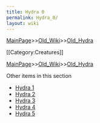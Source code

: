```yaml
---
title: Hydra 0
permalink: Hydra_0/
layout: wiki
---
```


[MainPage](/keeperrl_wiki/ "wikilink")>>[Old_Wiki](/keeperrl_wiki/Old_Wiki "wikilink")>>[Old_Hydra](/keeperrl_wiki/Old_Hydra "wikilink")

[[Category:Creatures]]

[MainPage](/keeperrl_wiki/ "wikilink")>>[Old_Wiki](/keeperrl_wiki/Old_Wiki "wikilink")>>[Old_Hydra](/keeperrl_wiki/Old_Hydra "wikilink")

Other items in this section
-    [Hydra 1](/keeperrl_wiki/Hydra_1 "wikilink")
-    [Hydra 2](/keeperrl_wiki/Hydra_2 "wikilink")
-    [Hydra 3](/keeperrl_wiki/Hydra_3 "wikilink")
-    [Hydra 4](/keeperrl_wiki/Hydra_4 "wikilink")
-    [Hydra 5](/keeperrl_wiki/Hydra_5 "wikilink")
